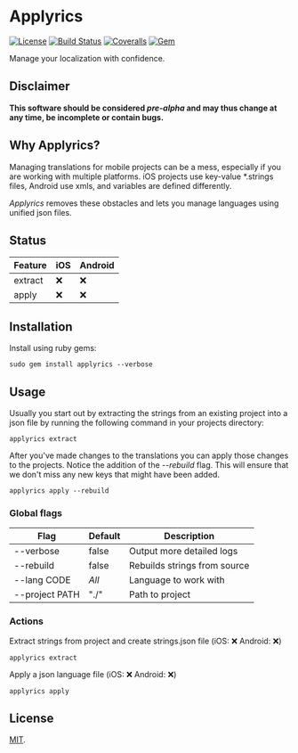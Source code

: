 # Applyrics
[![License](https://img.shields.io/badge/license-MIT-green.svg?style=flat)](https://github.com/applyrics/applyrics-gem/blob/master/LICENSE)
[![Build Status](https://img.shields.io/travis/applyrics/applyrics-gem.svg)](https://travis-ci.org/applyrics/applyrics-gem)
[![Coveralls](https://img.shields.io/coveralls/applyrics/applyrics-gem.svg)](https://coveralls.io/github/applyrics/applyrics-gem)
[![Gem](https://img.shields.io/gem/v/applyrics.svg)](http://rubygems.org/gems/applyrics)

Manage your localization with confidence.

## Disclaimer

**This software should be considered _pre-alpha_ and may thus change at any time, be incomplete or contain bugs.**

## Why Applyrics?

Managing translations for mobile projects can be a mess, especially if you are working with multiple platforms.
iOS projects use key-value \*.strings files, Android use xmls, and variables are defined differently.

*Applyrics* removes these obstacles and lets you manage languages using unified json files.

## Status

| Feature   | iOS | Android |
| --------- | --- | --------|
| extract   | :x: | :x:     |
| apply     | :x: | :x:     |

## Installation

Install using ruby gems:

    sudo gem install applyrics --verbose


## Usage

Usually you start out by extracting the strings from an existing project into a json file by running the following command in your projects directory:

    applyrics extract


After you've made changes to the translations you can apply those changes to the projects.
Notice the addition of the *--rebuild* flag. This will ensure that we don't miss any new keys that might have been added.

    applyrics apply --rebuild


### Global flags

| Flag            | Default | Description                  |
| --------------- | ------- | ---------------------------- |
| --verbose       | false   | Output more detailed logs    |
| --rebuild       | false   | Rebuilds strings from source |
| --lang CODE     | *All*   | Language to work with        |
| --project PATH  | "./"    | Path to project              |


### Actions

Extract strings from project and create strings.json file
(iOS: :x: Android: :x:)

    applyrics extract


Apply a json language file
(iOS: :x: Android: :x:)

    applyrics apply


## License

[MIT](./LICENSE).
